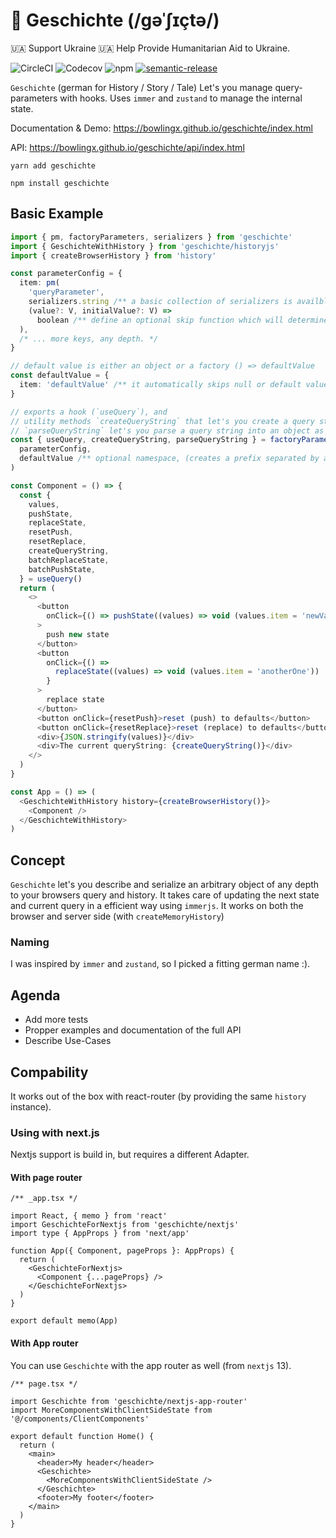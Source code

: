 # 📖 Geschichte (/ɡəˈʃɪçtə/)

🇺🇦 Support Ukraine 🇺🇦 Help Provide Humanitarian Aid to Ukraine.

![CircleCI](https://img.shields.io/circleci/build/gh/BowlingX/geschichte)
![Codecov](https://img.shields.io/codecov/c/github/bowlingx/geschichte)
![npm](https://img.shields.io/npm/v/geschichte)
[![semantic-release](https://img.shields.io/badge/%20%20%F0%9F%93%A6%F0%9F%9A%80-semantic--release-e10079.svg)](https://github.com/semantic-release/semantic-release)

`Geschichte` (german for History / Story / Tale) Let's you manage query-parameters with hooks.
Uses `immer` and `zustand` to manage the internal state.

Documentation & Demo: https://bowlingx.github.io/geschichte/index.html

API: https://bowlingx.github.io/geschichte/api/index.html

    yarn add geschichte

    npm install geschichte

## Basic Example

```typescript jsx
import { pm, factoryParameters, serializers } from 'geschichte'
import { GeschichteWithHistory } from 'geschichte/historyjs'
import { createBrowserHistory } from 'history'

const parameterConfig = {
  item: pm(
    'queryParameter',
    serializers.string /** a basic collection of serializers is availble, like date, int, float, arrays */,
    (value?: V, initialValue?: V) =>
      boolean /** define an optional skip function which will determine if the parameter will be included in the url or not */
  ),
  /* ... more keys, any depth. */
}

// default value is either an object or a factory () => defaultValue
const defaultValue = {
  item: 'defaultValue' /** it automatically skips null or default values*/,
}

// exports a hook (`useQuery`), and
// utility methods `createQueryString` that let's you create a query string based on the described object anywhere outside of components etc.
// `parseQueryString` let's you parse a query string into an object as defined in the `parameterConfig`.
const { useQuery, createQueryString, parseQueryString } = factoryParameters(
  parameterConfig,
  defaultValue /** optional namespace, (creates a prefix separated by a dot)*/
)

const Component = () => {
  const {
    values,
    pushState,
    replaceState,
    resetPush,
    resetReplace,
    createQueryString,
    batchReplaceState,
    batchPushState,
  } = useQuery()
  return (
    <>
      <button
        onClick={() => pushState((values) => void (values.item = 'newValue'))}
      >
        push new state
      </button>
      <button
        onClick={() =>
          replaceState((values) => void (values.item = 'anotherOne'))
        }
      >
        replace state
      </button>
      <button onClick={resetPush}>reset (push) to defaults</button>
      <button onClick={resetReplace}>reset (replace) to defaults</button>
      <div>{JSON.stringify(values)}</div>
      <div>The current queryString: {createQueryString()}</div>
    </>
  )
}

const App = () => (
  <GeschichteWithHistory history={createBrowserHistory()}>
    <Component />
  </GeschichteWithHistory>
)
```

## Concept

`Geschichte` let's you describe and serialize an arbitrary object of any depth to your browsers query and history.
It takes care of updating the next state and current query in a efficient way using `immerjs`.
It works on both the browser and server side (with `createMemoryHistory`)

### Naming

I was inspired by `immer` and `zustand`, so I picked a fitting german name :).

## Agenda

- Add more tests
- Propper examples and documentation of the full API
- Describe Use-Cases

## Compability

It works out of the box with react-router (by providing the same `history` instance).

### Using with next.js

Nextjs support is build in, but requires a different Adapter.

#### With page router

```tsx
/** _app.tsx */

import React, { memo } from 'react'
import GeschichteForNextjs from 'geschichte/nextjs'
import type { AppProps } from 'next/app'

function App({ Component, pageProps }: AppProps) {
  return (
    <GeschichteForNextjs>
      <Component {...pageProps} />
    </GeschichteForNextjs>
  )
}

export default memo(App)
```

#### With App router

You can use `Geschichte` with the app router as well (from `nextjs` 13).

```tsx
/** page.tsx */

import Geschichte from 'geschichte/nextjs-app-router'
import MoreComponentsWithClientSideState from '@/components/ClientComponents'

export default function Home() {
  return (
    <main>
      <header>My header</header>
      <Geschichte>
        <MoreComponentsWithClientSideState />
      </Geschichte>
      <footer>My footer</footer>
    </main>
  )
}
```

